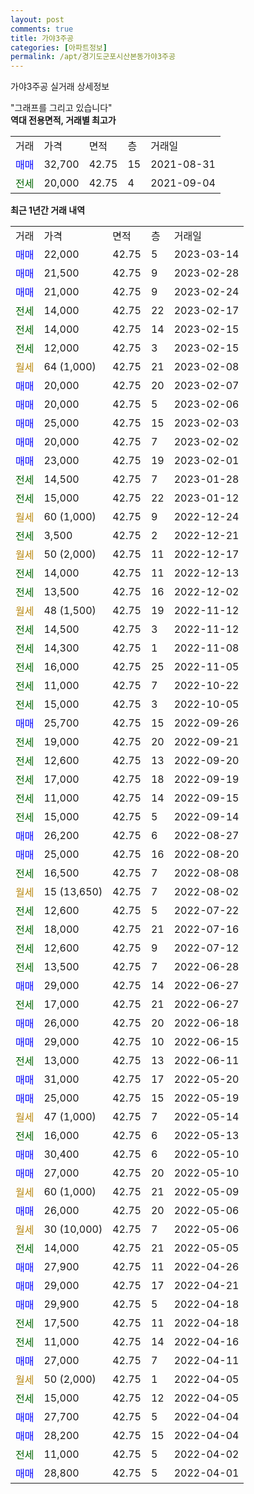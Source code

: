 ```yaml
---
layout: post
comments: true
title: 가야3주공
categories: [아파트정보]
permalink: /apt/경기도군포시산본동가야3주공
---
```


가야3주공 실거래 상세정보

<script type="text/javascript">
  google.charts.load('current', {'packages':['line', 'corechart']});
  google.charts.setOnLoadCallback(drawChart);

  function drawChart() {
    var data = new google.visualization.DataTable();
    data.addColumn('date', '거래일');
    data.addColumn('number', "매매");
    data.addColumn('number', "전세");
    data.addColumn('number', "전매");

    data.addRows([[new Date(Date.parse("2023-03-14")), 22000, null, null], [new Date(Date.parse("2023-02-28")), 21500, null, null], [new Date(Date.parse("2023-02-24")), 21000, null, null], [new Date(Date.parse("2023-02-17")), null, 14000, null], [new Date(Date.parse("2023-02-15")), null, 14000, null], [new Date(Date.parse("2023-02-15")), null, 12000, null], [new Date(Date.parse("2023-02-08")), null, null, null], [new Date(Date.parse("2023-02-07")), 20000, null, null], [new Date(Date.parse("2023-02-06")), 20000, null, null], [new Date(Date.parse("2023-02-03")), 25000, null, null], [new Date(Date.parse("2023-02-02")), 20000, null, null], [new Date(Date.parse("2023-02-01")), 23000, null, null], [new Date(Date.parse("2023-01-28")), null, 14500, null], [new Date(Date.parse("2023-01-12")), null, 15000, null], [new Date(Date.parse("2022-12-24")), null, null, null], [new Date(Date.parse("2022-12-21")), null, 3500, null], [new Date(Date.parse("2022-12-17")), null, null, null], [new Date(Date.parse("2022-12-13")), null, 14000, null], [new Date(Date.parse("2022-12-02")), null, 13500, null], [new Date(Date.parse("2022-11-12")), null, null, null], [new Date(Date.parse("2022-11-12")), null, 14500, null], [new Date(Date.parse("2022-11-08")), null, 14300, null], [new Date(Date.parse("2022-11-05")), null, 16000, null], [new Date(Date.parse("2022-10-22")), null, 11000, null], [new Date(Date.parse("2022-10-05")), null, 15000, null], [new Date(Date.parse("2022-09-26")), 25700, null, null], [new Date(Date.parse("2022-09-21")), null, 19000, null], [new Date(Date.parse("2022-09-20")), null, 12600, null], [new Date(Date.parse("2022-09-19")), null, 17000, null], [new Date(Date.parse("2022-09-15")), null, 11000, null], [new Date(Date.parse("2022-09-14")), null, 15000, null], [new Date(Date.parse("2022-08-27")), 26200, null, null], [new Date(Date.parse("2022-08-20")), 25000, null, null], [new Date(Date.parse("2022-08-08")), null, 16500, null], [new Date(Date.parse("2022-08-02")), null, null, null], [new Date(Date.parse("2022-07-22")), null, 12600, null], [new Date(Date.parse("2022-07-16")), null, 18000, null], [new Date(Date.parse("2022-07-12")), null, 12600, null], [new Date(Date.parse("2022-06-28")), null, 13500, null], [new Date(Date.parse("2022-06-27")), 29000, null, null], [new Date(Date.parse("2022-06-27")), null, 17000, null], [new Date(Date.parse("2022-06-18")), 26000, null, null], [new Date(Date.parse("2022-06-15")), 29000, null, null], [new Date(Date.parse("2022-06-11")), null, 13000, null], [new Date(Date.parse("2022-05-20")), 31000, null, null], [new Date(Date.parse("2022-05-19")), 25000, null, null], [new Date(Date.parse("2022-05-14")), null, null, null], [new Date(Date.parse("2022-05-13")), null, 16000, null], [new Date(Date.parse("2022-05-10")), 30400, null, null], [new Date(Date.parse("2022-05-10")), 27000, null, null], [new Date(Date.parse("2022-05-09")), null, null, null], [new Date(Date.parse("2022-05-06")), 26000, null, null], [new Date(Date.parse("2022-05-06")), null, null, null], [new Date(Date.parse("2022-05-05")), null, 14000, null], [new Date(Date.parse("2022-04-26")), 27900, null, null], [new Date(Date.parse("2022-04-21")), 29000, null, null], [new Date(Date.parse("2022-04-18")), 29900, null, null], [new Date(Date.parse("2022-04-18")), null, 17500, null], [new Date(Date.parse("2022-04-16")), null, 11000, null], [new Date(Date.parse("2022-04-11")), 27000, null, null], [new Date(Date.parse("2022-04-05")), null, null, null], [new Date(Date.parse("2022-04-05")), null, 15000, null], [new Date(Date.parse("2022-04-04")), 27700, null, null], [new Date(Date.parse("2022-04-04")), 28200, null, null], [new Date(Date.parse("2022-04-02")), null, 11000, null], [new Date(Date.parse("2022-04-01")), 28800, null, null]]);

    var options = {
      hAxis: {
        format: 'yyyy/MM/dd'
      },    
      lineWidth: 0,
      pointsVisible: true,    
      title: '최근 1년간 유형별 실거래가 분포',
      legend: { position: 'bottom' }
    };

    var formatter = new google.visualization.NumberFormat({pattern:'###,###'} );
    formatter.format(data, 1);
    formatter.format(data, 2);
    
    setTimeout(function() {
        var chart = new google.visualization.LineChart(document.getElementById('columnchart_material'));
        chart.draw(data, (options));
        document.getElementById('loading').style.display = 'none';
    }, 200);
  }
</script>


<div id="loading" style="z-index:20; display: block; margin-left: 0px">"그래프를 그리고 있습니다"</div>
<div id="columnchart_material" style="width: 95%; margin-left: 0px; display: block"></div>
<!-- contents start -->
<b>역대 전용면적, 거래별 최고가</b>
<table class="sortable">
    <tr>
      <td>거래</td>
      <td>가격</td>
      <td>면적</td>
      <td>층</td>
      <td>거래일</td>
    </tr>
        <tr>
          <td><a style="color: blue">매매</a></td>
          <td>32,700</td>
          <td>42.75</td>
          <td>15</td>
          <td>2021-08-31</td>
        </tr>        
        <tr>
              <td><a style="color: darkgreen">전세</a></td>
              <td>20,000</td>
              <td>42.75</td>
              <td>4</td>
              <td>2021-09-04</td>
            </tr>        
    
</table>

<b>최근 1년간 거래 내역</b>

<table class="sortable">
    <tr>
      <td>거래</td>
      <td>가격</td>
      <td>면적</td>
      <td>층</td>
      <td>거래일</td>
    </tr>
    <tr>
      <td><a style="color: blue">매매</a></td>
      <td>22,000</td>
      <td>42.75</td>
      <td>5</td>
      <td>2023-03-14</td>
    </tr>          <tr>
      <td><a style="color: blue">매매</a></td>
      <td>21,500</td>
      <td>42.75</td>
      <td>9</td>
      <td>2023-02-28</td>
    </tr>          <tr>
      <td><a style="color: blue">매매</a></td>
      <td>21,000</td>
      <td>42.75</td>
      <td>9</td>
      <td>2023-02-24</td>
    </tr>          <tr>
      <td><a style="color: darkgreen">전세</a></td>
      <td>14,000</td>
      <td>42.75</td>
      <td>22</td>
      <td>2023-02-17</td>
    </tr>          <tr>
      <td><a style="color: darkgreen">전세</a></td>
      <td>14,000</td>
      <td>42.75</td>
      <td>14</td>
      <td>2023-02-15</td>
    </tr>          <tr>
      <td><a style="color: darkgreen">전세</a></td>
      <td>12,000</td>
      <td>42.75</td>
      <td>3</td>
      <td>2023-02-15</td>
    </tr>          <tr>
      <td><a style="color: darkgoldenrod">월세</a></td>
      <td>64 (1,000)</td>
      <td>42.75</td>
      <td>21</td>
      <td>2023-02-08</td>
    </tr>          <tr>
      <td><a style="color: blue">매매</a></td>
      <td>20,000</td>
      <td>42.75</td>
      <td>20</td>
      <td>2023-02-07</td>
    </tr>          <tr>
      <td><a style="color: blue">매매</a></td>
      <td>20,000</td>
      <td>42.75</td>
      <td>5</td>
      <td>2023-02-06</td>
    </tr>          <tr>
      <td><a style="color: blue">매매</a></td>
      <td>25,000</td>
      <td>42.75</td>
      <td>15</td>
      <td>2023-02-03</td>
    </tr>          <tr>
      <td><a style="color: blue">매매</a></td>
      <td>20,000</td>
      <td>42.75</td>
      <td>7</td>
      <td>2023-02-02</td>
    </tr>          <tr>
      <td><a style="color: blue">매매</a></td>
      <td>23,000</td>
      <td>42.75</td>
      <td>19</td>
      <td>2023-02-01</td>
    </tr>          <tr>
      <td><a style="color: darkgreen">전세</a></td>
      <td>14,500</td>
      <td>42.75</td>
      <td>7</td>
      <td>2023-01-28</td>
    </tr>          <tr>
      <td><a style="color: darkgreen">전세</a></td>
      <td>15,000</td>
      <td>42.75</td>
      <td>22</td>
      <td>2023-01-12</td>
    </tr>          <tr>
      <td><a style="color: darkgoldenrod">월세</a></td>
      <td>60 (1,000)</td>
      <td>42.75</td>
      <td>9</td>
      <td>2022-12-24</td>
    </tr>          <tr>
      <td><a style="color: darkgreen">전세</a></td>
      <td>3,500</td>
      <td>42.75</td>
      <td>2</td>
      <td>2022-12-21</td>
    </tr>          <tr>
      <td><a style="color: darkgoldenrod">월세</a></td>
      <td>50 (2,000)</td>
      <td>42.75</td>
      <td>11</td>
      <td>2022-12-17</td>
    </tr>          <tr>
      <td><a style="color: darkgreen">전세</a></td>
      <td>14,000</td>
      <td>42.75</td>
      <td>11</td>
      <td>2022-12-13</td>
    </tr>          <tr>
      <td><a style="color: darkgreen">전세</a></td>
      <td>13,500</td>
      <td>42.75</td>
      <td>16</td>
      <td>2022-12-02</td>
    </tr>          <tr>
      <td><a style="color: darkgoldenrod">월세</a></td>
      <td>48 (1,500)</td>
      <td>42.75</td>
      <td>19</td>
      <td>2022-11-12</td>
    </tr>          <tr>
      <td><a style="color: darkgreen">전세</a></td>
      <td>14,500</td>
      <td>42.75</td>
      <td>3</td>
      <td>2022-11-12</td>
    </tr>          <tr>
      <td><a style="color: darkgreen">전세</a></td>
      <td>14,300</td>
      <td>42.75</td>
      <td>1</td>
      <td>2022-11-08</td>
    </tr>          <tr>
      <td><a style="color: darkgreen">전세</a></td>
      <td>16,000</td>
      <td>42.75</td>
      <td>25</td>
      <td>2022-11-05</td>
    </tr>          <tr>
      <td><a style="color: darkgreen">전세</a></td>
      <td>11,000</td>
      <td>42.75</td>
      <td>7</td>
      <td>2022-10-22</td>
    </tr>          <tr>
      <td><a style="color: darkgreen">전세</a></td>
      <td>15,000</td>
      <td>42.75</td>
      <td>3</td>
      <td>2022-10-05</td>
    </tr>          <tr>
      <td><a style="color: blue">매매</a></td>
      <td>25,700</td>
      <td>42.75</td>
      <td>15</td>
      <td>2022-09-26</td>
    </tr>          <tr>
      <td><a style="color: darkgreen">전세</a></td>
      <td>19,000</td>
      <td>42.75</td>
      <td>20</td>
      <td>2022-09-21</td>
    </tr>          <tr>
      <td><a style="color: darkgreen">전세</a></td>
      <td>12,600</td>
      <td>42.75</td>
      <td>13</td>
      <td>2022-09-20</td>
    </tr>          <tr>
      <td><a style="color: darkgreen">전세</a></td>
      <td>17,000</td>
      <td>42.75</td>
      <td>18</td>
      <td>2022-09-19</td>
    </tr>          <tr>
      <td><a style="color: darkgreen">전세</a></td>
      <td>11,000</td>
      <td>42.75</td>
      <td>14</td>
      <td>2022-09-15</td>
    </tr>          <tr>
      <td><a style="color: darkgreen">전세</a></td>
      <td>15,000</td>
      <td>42.75</td>
      <td>5</td>
      <td>2022-09-14</td>
    </tr>          <tr>
      <td><a style="color: blue">매매</a></td>
      <td>26,200</td>
      <td>42.75</td>
      <td>6</td>
      <td>2022-08-27</td>
    </tr>          <tr>
      <td><a style="color: blue">매매</a></td>
      <td>25,000</td>
      <td>42.75</td>
      <td>16</td>
      <td>2022-08-20</td>
    </tr>          <tr>
      <td><a style="color: darkgreen">전세</a></td>
      <td>16,500</td>
      <td>42.75</td>
      <td>7</td>
      <td>2022-08-08</td>
    </tr>          <tr>
      <td><a style="color: darkgoldenrod">월세</a></td>
      <td>15 (13,650)</td>
      <td>42.75</td>
      <td>7</td>
      <td>2022-08-02</td>
    </tr>          <tr>
      <td><a style="color: darkgreen">전세</a></td>
      <td>12,600</td>
      <td>42.75</td>
      <td>5</td>
      <td>2022-07-22</td>
    </tr>          <tr>
      <td><a style="color: darkgreen">전세</a></td>
      <td>18,000</td>
      <td>42.75</td>
      <td>21</td>
      <td>2022-07-16</td>
    </tr>          <tr>
      <td><a style="color: darkgreen">전세</a></td>
      <td>12,600</td>
      <td>42.75</td>
      <td>9</td>
      <td>2022-07-12</td>
    </tr>          <tr>
      <td><a style="color: darkgreen">전세</a></td>
      <td>13,500</td>
      <td>42.75</td>
      <td>7</td>
      <td>2022-06-28</td>
    </tr>          <tr>
      <td><a style="color: blue">매매</a></td>
      <td>29,000</td>
      <td>42.75</td>
      <td>14</td>
      <td>2022-06-27</td>
    </tr>          <tr>
      <td><a style="color: darkgreen">전세</a></td>
      <td>17,000</td>
      <td>42.75</td>
      <td>21</td>
      <td>2022-06-27</td>
    </tr>          <tr>
      <td><a style="color: blue">매매</a></td>
      <td>26,000</td>
      <td>42.75</td>
      <td>20</td>
      <td>2022-06-18</td>
    </tr>          <tr>
      <td><a style="color: blue">매매</a></td>
      <td>29,000</td>
      <td>42.75</td>
      <td>10</td>
      <td>2022-06-15</td>
    </tr>          <tr>
      <td><a style="color: darkgreen">전세</a></td>
      <td>13,000</td>
      <td>42.75</td>
      <td>13</td>
      <td>2022-06-11</td>
    </tr>          <tr>
      <td><a style="color: blue">매매</a></td>
      <td>31,000</td>
      <td>42.75</td>
      <td>17</td>
      <td>2022-05-20</td>
    </tr>          <tr>
      <td><a style="color: blue">매매</a></td>
      <td>25,000</td>
      <td>42.75</td>
      <td>15</td>
      <td>2022-05-19</td>
    </tr>          <tr>
      <td><a style="color: darkgoldenrod">월세</a></td>
      <td>47 (1,000)</td>
      <td>42.75</td>
      <td>7</td>
      <td>2022-05-14</td>
    </tr>          <tr>
      <td><a style="color: darkgreen">전세</a></td>
      <td>16,000</td>
      <td>42.75</td>
      <td>6</td>
      <td>2022-05-13</td>
    </tr>          <tr>
      <td><a style="color: blue">매매</a></td>
      <td>30,400</td>
      <td>42.75</td>
      <td>6</td>
      <td>2022-05-10</td>
    </tr>          <tr>
      <td><a style="color: blue">매매</a></td>
      <td>27,000</td>
      <td>42.75</td>
      <td>20</td>
      <td>2022-05-10</td>
    </tr>          <tr>
      <td><a style="color: darkgoldenrod">월세</a></td>
      <td>60 (1,000)</td>
      <td>42.75</td>
      <td>21</td>
      <td>2022-05-09</td>
    </tr>          <tr>
      <td><a style="color: blue">매매</a></td>
      <td>26,000</td>
      <td>42.75</td>
      <td>20</td>
      <td>2022-05-06</td>
    </tr>          <tr>
      <td><a style="color: darkgoldenrod">월세</a></td>
      <td>30 (10,000)</td>
      <td>42.75</td>
      <td>7</td>
      <td>2022-05-06</td>
    </tr>          <tr>
      <td><a style="color: darkgreen">전세</a></td>
      <td>14,000</td>
      <td>42.75</td>
      <td>21</td>
      <td>2022-05-05</td>
    </tr>          <tr>
      <td><a style="color: blue">매매</a></td>
      <td>27,900</td>
      <td>42.75</td>
      <td>11</td>
      <td>2022-04-26</td>
    </tr>          <tr>
      <td><a style="color: blue">매매</a></td>
      <td>29,000</td>
      <td>42.75</td>
      <td>17</td>
      <td>2022-04-21</td>
    </tr>          <tr>
      <td><a style="color: blue">매매</a></td>
      <td>29,900</td>
      <td>42.75</td>
      <td>5</td>
      <td>2022-04-18</td>
    </tr>          <tr>
      <td><a style="color: darkgreen">전세</a></td>
      <td>17,500</td>
      <td>42.75</td>
      <td>11</td>
      <td>2022-04-18</td>
    </tr>          <tr>
      <td><a style="color: darkgreen">전세</a></td>
      <td>11,000</td>
      <td>42.75</td>
      <td>14</td>
      <td>2022-04-16</td>
    </tr>          <tr>
      <td><a style="color: blue">매매</a></td>
      <td>27,000</td>
      <td>42.75</td>
      <td>7</td>
      <td>2022-04-11</td>
    </tr>          <tr>
      <td><a style="color: darkgoldenrod">월세</a></td>
      <td>50 (2,000)</td>
      <td>42.75</td>
      <td>1</td>
      <td>2022-04-05</td>
    </tr>          <tr>
      <td><a style="color: darkgreen">전세</a></td>
      <td>15,000</td>
      <td>42.75</td>
      <td>12</td>
      <td>2022-04-05</td>
    </tr>          <tr>
      <td><a style="color: blue">매매</a></td>
      <td>27,700</td>
      <td>42.75</td>
      <td>5</td>
      <td>2022-04-04</td>
    </tr>          <tr>
      <td><a style="color: blue">매매</a></td>
      <td>28,200</td>
      <td>42.75</td>
      <td>15</td>
      <td>2022-04-04</td>
    </tr>          <tr>
      <td><a style="color: darkgreen">전세</a></td>
      <td>11,000</td>
      <td>42.75</td>
      <td>5</td>
      <td>2022-04-02</td>
    </tr>          <tr>
      <td><a style="color: blue">매매</a></td>
      <td>28,800</td>
      <td>42.75</td>
      <td>5</td>
      <td>2022-04-01</td>
    </tr>      </table>
<!-- contents end -->    

